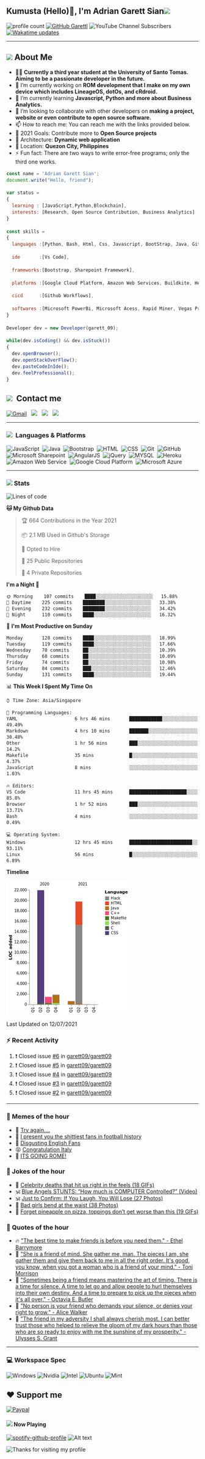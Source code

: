 <h2> Kumusta (Hello)🙏, I'm Adrian Garett Sian<img src="https://media.giphy.com/media/12oufCB0MyZ1Go/giphy.gif" width="50"></h2>

![profile count](https://komarev.com/ghpvc/?username=garett09&color=red)
[![GitHub Garettl](https://img.shields.io/github/followers/garett09?label=follow&style=social)](https://github.com/garett09)
![YouTube Channel Subscribers](https://img.shields.io/youtube/channel/subscribers/UChAoCAh1jVTaMz0Sc61X5Xw?style=social)
[![Wakatime updates](https://github.com/garett09/garett09/actions/workflows/update-commits.yml/badge.svg?branch=main)](https://github.com/garett09/garett09/actions/workflows/update-commits.yml)

---

## <img src="https://media.giphy.com/media/fTsZNbPQxJWtor2LXE/giphy.gif"  width="30">&nbsp;About Me
-   👩‍💻  **Currently a third year student at the University of Santo Tomas. Aiming to be a passionate developer in the future.**
-   🔭  I’m currently working on  **ROM development that I make on my own device which includes LineageOS, dotOs, and cRdroid.**
-   🌱  I’m currently learning **Javascript, Python and more about Business Analytics.**
-   👯  I’m looking to collaborate with other developers on **making a project, website or even contribute to open source software.**
-   📫  How to reach me: You can reach me with the links provided below. 
-   🥅  2021 Goals: Contribute more to **Open Source projects**
-   👷  Architecture: **Dynamic web application**
-   📍   Location: **Quezon City, Philippines** 
-   ⚡  Fun fact: There are two ways to write error-free programs; only the third one works.

```javascript
const name = 'Adrian Garett Sian';
document.write("Hello, friend");

var status = 
{ 
  learning : [JavaScript,Python,Blockchain],
  interests: [Research, Open Source Contribution, Business Analytics]
}

const skills = 
{
  languages :[Python, Bash, Html, Css, Javascript, BootStrap, Java, Git, Markdown, AngularJs, AccessSQL, MySQL],
  
  ide       :[Vs Code],
  
  frameworks:[Bootstrap, Sharepoint Framework],
  
  platforms :[Google Cloud Platform, Amazon Web Services, Buildkite, Heroku, Microsoft Sharepoint],
  
  cicd      :[Github Workflows],

  softwares :[Microsoft PowerBi, Microsoft Acess, Rapid Miner, Vegas Pro]
}

Developer dev = new Developer(garett_09);

while(dev.isCoding() && dev.isStuck())  
{
  dev.openBrowser();
  dev.openStackOverFlow();
  dev.pasteCodeInIde();
  dev.feelProfessional();
}
```

## <img src="https://media.giphy.com/media/c5vDr1rkcbcrBwG9SX/giphy.gif" width="30">&nbsp; Contact me

<a href="mailto:adriansian@gmail.com"><img alt="Gmail" src="https://img.shields.io/badge/Gmail-D14836?style=for-the-badge&logo=gmail&logoColor=white" /></a> &nbsp;
<a href="https://instagram.com/adriansian"><img src="https://img.shields.io/badge/@adriansian_-E4405F?style=for-the-badge&logo=instagram&logoColor=white"/></a> &nbsp;
<a href="https://t.me/garett_09"><img src="https://img.shields.io/badge/@garett_09_-2CA5E0?style=for-the-badge&logo=telegram&logoColor=white"/></a> &nbsp;
<a href="https://www.linkedin.com/in/adrian-garett-sian-766775159/"><img src="https://img.shields.io/badge/-Adrian%20Garett%20Sian-blue?style=flat-square&logo=Linkedin&logoColor=white&link=https://www.linkedin.com/in/adrian-garett-sian-766775159/"/></a> &nbsp;

---

###  <img src="https://media.giphy.com/media/WUlplcMpOCEmTGBtBW/giphy.gif" width="30"> &nbsp;Languages & Platforms

![JavaScript](https://img.shields.io/badge/JavaScript-F7DF1E?style=for-the-badge&logo=javascript&logoColor=black)&nbsp;
![Java](https://img.shields.io/badge/Java-ED8B00?style=for-the-badge&logo=java&logoColor=white)&nbsp;
![Bootstrap](https://img.shields.io/badge/Bootstrap-563D7C?style=for-the-badge&logo=bootstrap&logoColor=white)&nbsp;
![HTML](https://img.shields.io/badge/HTML5-E34F26?style=for-the-badge&logo=html5&logoColor=white)&nbsp;
![CSS](https://img.shields.io/badge/CSS3-1572B6?style=for-the-badge&logo=css3&logoColor=white)&nbsp;
![Git](https://img.shields.io/badge/git-%23F05033.svg?style=for-the-badge&logo=git&logoColor=white)&nbsp;
![GitHub](https://img.shields.io/badge/GitHub-100000?style=for-the-badge&logo=github&logoColor=white)&nbsp;
![Microsoft Sharepoint](https://img.shields.io/badge/Microsoft_SharePoint-0078D4?style=for-the-badge&logo=microsoft-sharepoint&logoColor=white)&nbsp;
![AngularJS](https://img.shields.io/badge/AngularJS-E23237?style=for-the-badge&logo=angularjs&logoColor=white)&nbsp;
![jQuery](https://img.shields.io/badge/jQuery-0769AD?style=for-the-badge&logo=jquery&logoColor=white)&nbsp;
![MYSQL](https://img.shields.io/badge/MySQL-00000F?style=for-the-badge&logo=mysql&logoColor=white)&nbsp;
![Heroku](https://img.shields.io/badge/Heroku-430098?style=for-the-badge&logo=heroku&logoColor=white)&nbsp;
![Amazon Web Service](https://img.shields.io/badge/Amazon_AWS-232F3E?style=for-the-badge&logo=amazon-aws&logoColor=white)&nbsp;
![Google Cloud Platform](https://img.shields.io/badge/Google_Cloud-4285F4?style=for-the-badge&logo=google-cloud&logoColor=white)&nbsp;
![Microsoft Azure](https://img.shields.io/badge/Microsoft_Azure-0089D6?style=for-the-badge&logo=microsoft-azure&logoColor=white)&nbsp;

---

### <img src="https://media.giphy.com/media/l378c04F2fjeZ7vH2/giphy.gif" width="30">&nbsp;Stats


<!--START_SECTION:waka-->
![Lines of code](https://img.shields.io/badge/From%20Hello%20World%20I%27ve%20Written-45701%20lines%20of%20code-blue)

**🐱 My Github Data** 

> 🏆 664 Contributions in the Year 2021
 > 
> 📦 2.1 MB Used in Github's Storage 
 > 
> 💼 Opted to Hire
 > 
> 📜 25 Public Repositories 
 > 
> 🔑 4 Private Repositories  
 > 
**I'm a Night 🦉** 

```text
🌞 Morning    107 commits    ████░░░░░░░░░░░░░░░░░░░░░   15.88% 
🌆 Daytime    225 commits    ████████░░░░░░░░░░░░░░░░░   33.38% 
🌃 Evening    232 commits    ████████░░░░░░░░░░░░░░░░░   34.42% 
🌙 Night      110 commits    ████░░░░░░░░░░░░░░░░░░░░░   16.32%

```
📅 **I'm Most Productive on Sunday** 

```text
Monday       128 commits    ████░░░░░░░░░░░░░░░░░░░░░   18.99% 
Tuesday      119 commits    ████░░░░░░░░░░░░░░░░░░░░░   17.66% 
Wednesday    70 commits     ██░░░░░░░░░░░░░░░░░░░░░░░   10.39% 
Thursday     68 commits     ██░░░░░░░░░░░░░░░░░░░░░░░   10.09% 
Friday       74 commits     ██░░░░░░░░░░░░░░░░░░░░░░░   10.98% 
Saturday     84 commits     ███░░░░░░░░░░░░░░░░░░░░░░   12.46% 
Sunday       131 commits    ████░░░░░░░░░░░░░░░░░░░░░   19.44%

```


📊 **This Week I Spent My Time On** 

```text
⌚︎ Time Zone: Asia/Singapore

💬 Programming Languages: 
YAML                     6 hrs 46 mins       ████████████░░░░░░░░░░░░░   49.49% 
Markdown                 4 hrs 10 mins       ███████░░░░░░░░░░░░░░░░░░   30.48% 
Other                    1 hr 56 mins        ███░░░░░░░░░░░░░░░░░░░░░░   14.2% 
Makefile                 35 mins             █░░░░░░░░░░░░░░░░░░░░░░░░   4.37% 
JavaScript               8 mins              ░░░░░░░░░░░░░░░░░░░░░░░░░   1.03%

🔥 Editors: 
VS Code                  11 hrs 45 mins      █████████████████████░░░░   85.8% 
Browser                  1 hr 52 mins        ███░░░░░░░░░░░░░░░░░░░░░░   13.71% 
Bash                     4 mins              ░░░░░░░░░░░░░░░░░░░░░░░░░   0.49%

💻 Operating System: 
Windows                  12 hrs 45 mins      ███████████████████████░░   93.11% 
Linux                    56 mins             █░░░░░░░░░░░░░░░░░░░░░░░░   6.89%

```

**Timeline**

![Chart not found](https://raw.githubusercontent.com/garett09/garett09/main/charts/bar_graph.png) 


 Last Updated on 12/07/2021
<!--END_SECTION:waka-->


### :zap: Recent Activity

<!--START_SECTION:activity-->
1. ❗️ Closed issue [#6](https://github.com/garett09/garett09/issues/6) in [garett09/garett09](https://github.com/garett09/garett09)
2. ❗️ Closed issue [#5](https://github.com/garett09/garett09/issues/5) in [garett09/garett09](https://github.com/garett09/garett09)
3. ❗️ Closed issue [#4](https://github.com/garett09/garett09/issues/4) in [garett09/garett09](https://github.com/garett09/garett09)
4. ❗️ Closed issue [#3](https://github.com/garett09/garett09/issues/3) in [garett09/garett09](https://github.com/garett09/garett09)
5. ❗️ Closed issue [#2](https://github.com/garett09/garett09/issues/2) in [garett09/garett09](https://github.com/garett09/garett09)
<!--END_SECTION:activity-->

---

### 📣 Memes of the hour

<!-- MEMES:START -->
 - 🚖 [Try again....](http://9gag.com/gag/aDdNxYw)
 - 🚯 [I present you the shittiest fans in football history](http://9gag.com/gag/aeAPbzj)
 - 🚯 [Disgusting English Fans](http://9gag.com/gag/aDdNxe9)
 - 😝 [Congratulation Italy](http://9gag.com/gag/awMGXMW)
 - 🚅 [ITS GOING ROME!](http://9gag.com/gag/a1rqorG)<!-- MEMES:END -->

### 📣 Jokes of the hour

<!-- JOKES:START -->
 - 🐔 [Celebrity deaths that hit us right in the feels (18 GIFs)](https://thechive.com/2021/07/11/celebrity-deaths-that-hit-us-right-in-the-feels-18-gifs/)
 - 🕉 [Blue Angels STUNTS: “How much is COMPUTER Controlled?” (Video)](https://thechive.com/2021/07/11/blue-angels-stunts-how-much-is-computer-controlled-video/)
 - 🕉 [Just to Confirm: If You Laugh, You Will Lose (27 Photos)](https://thechive.com/2021/07/11/just-to-confirm-if-you-laugh-you-will-lose-27-photos/)
 - 👾 [Bad girls bend at the waist (38 Photos)](https://thechive.com/2021/07/11/bad-girls-bend-at-the-waist-51/)
 - 🎈 [Forget pineapple on pizza, toppings don’t get worse than this (19 GIFs)](https://thechive.com/2021/07/11/forget-pineapple-on-pizza-toppings-dont-get-worse-than-this-19-gifs/)<!-- JOKES:END -->

### 📣 Quotes of the hour

<!-- QUOTES:START -->
 - 🔥 ["The best time to make friends is before you need them." - Ethel Barrymore](https://www.brainyquote.com/quotes/ethel_barrymore_158797)
 - 🌮 ["She is a friend of mind. She gather me, man. The pieces I am, she gather them and give them back to me in all the right order. It's good, you know, when you got a woman who is a friend of your mind." - Toni Morrison](https://www.brainyquote.com/quotes/toni_morrison_105243)
 - 🌮 ["Sometimes being a friend means mastering the art of timing. There is a time for silence. A time to let go and allow people to hurl themselves into their own destiny. And a time to prepare to pick up the pieces when it's all over." - Octavia E. Butler](https://www.brainyquote.com/quotes/octavia_e_butler_170210)
 - 💯 ["No person is your friend who demands your silence, or denies your right to grow." - Alice Walker](https://www.brainyquote.com/quotes/alice_walker_131842)
 - 💫 ["The friend in my adversity I shall always cherish most. I can better trust those who helped to relieve the gloom of my dark hours than those who are so ready to enjoy with me the sunshine of my prosperity." - Ulysses S. Grant](https://www.brainyquote.com/quotes/ulysses_s_grant_132903)<!-- QUOTES:END -->

--- 
### 💻 Workspace Spec

![Windows](https://img.shields.io/badge/Windows-11-0078D6?style=for-the-badge&logo=windows&logoColor=white)
![Nvidia](https://img.shields.io/badge/NVIDIA-RTX3070-76B900?style=for-the-badge&logo=nvidia&logoColor=white)
![Intel](https://img.shields.io/badge/Intel-Core_i7_10th-0071C5?style=for-the-badge&logo=intel&logoColor=white)
![Ubuntu](https://img.shields.io/badge/Ubuntu-E95420?style=for-the-badge&logo=ubuntu&logoColor=white)
![Mint](https://img.shields.io/badge/Linux_Mint-87CF3E?style=for-the-badge&logo=linux-mint&logoColor=white)


## ❤ Support me
[![Paypal](https://img.shields.io/badge/PayPal-garett_09?style=for-the-badge&logo=paypal&logoColor=white)](https://paypal.me/garett_09)


#### <img src="https://media.giphy.com/media/vybWlRniCXzZC/giphy.gif" width="30">&nbsp;Now Playing 

 [![spotify-github-profile](https://spotify-github-profile.vercel.app/api/view?uid=garett_09&cover_image=true&theme=default)](https://spotify-github-profile.vercel.app/api/view?uid=garett_09&redirect=true)
![Alt text](https://spotify-recently-played-readme.vercel.app/api?user=garett_09&width=510)

<img height="120" alt="Thanks for visiting my profile" width="100%" src="https://github.com/dibyendu415/dibyendu415/blob/master/marquee.svg" />
